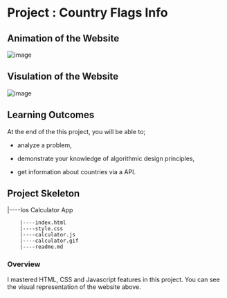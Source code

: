 # Project : Country Flags Info
## Animation of the Website

![image](./flag.gif)


## Visulation of the Website

![image](./flag.jpg)


## Learning Outcomes

At the end of the this project, you will be able to;

- analyze a problem,

- demonstrate your knowledge of algorithmic design principles,

- get information about countries via a API.


## Project Skeleton 

|----Ios Calculator App

        |----index.html  
        |----style.css   
        |----calculator.js
        |----calculator.gif
        |----readme.md 

### Overview
I mastered HTML, CSS and Javascript features in this project. You can see the visual representation of the website above.